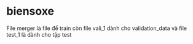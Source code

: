 # biensoxe

File merger là file để train còn file vali_1 dành cho validation_data và file test_1 là dành cho tập test

